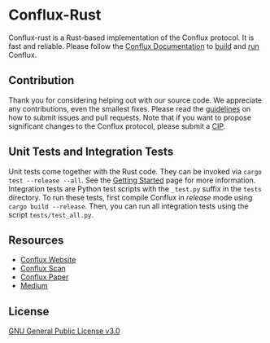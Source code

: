 # Conflux-Rust

Conflux-rust is a Rust-based implementation of the Conflux protocol. It is fast and
reliable. Please follow the [Conflux
Documentation](https://doc.confluxnetwork.org/) to
[build](https://doc.confluxnetwork.org/docs/general/run-a-node/compiling-conflux-client)
and
[run](https://doc.confluxnetwork.org/docs/general/run-a-node/running-full-node)
Conflux.

## Contribution

Thank you for considering helping out with our source code. We appreciate any
contributions, even the smallest fixes. Please read the
[guidelines](https://github.com/Conflux-Chain/conflux-rust/blob/master/CONTRIBUTING.md)
on how to submit issues and pull requests. Note that if you want to propose
significant changes to the Conflux protocol, please submit a
[CIP](https://github.com/Conflux-Chain/CIPs).

## Unit Tests and Integration Tests

Unit tests come together with the Rust code. They can be invoked via `cargo test --release --all`. See the
[Getting Started](https://doc.confluxnetwork.org/docs/general/run-a-node/running-full-node)
page for more information. Integration tests are Python test scripts with the
`_test.py` suffix in the `tests` directory. To run these tests, first compile Conflux
in _release_ mode using `cargo build --release`. Then, you can run all
integration tests using the script `tests/test_all.py`.

## Resources

- [Conflux Website](https://www.confluxnetwork.org/)
- [Conflux Scan](https://www.confluxscan.io/)
- [Conflux Paper](https://arxiv.org/abs/1805.03870)
- [Medium](https://medium.com/@ConfluxNetwork)

## License

[GNU General Public License v3.0](https://github.com/Conflux-Chain/conflux-rust/blob/master/LICENSE)
